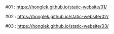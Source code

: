 #

#01 : https://honglek.github.io/static-website/01/

#02 : https://honglek.github.io/static-website/02/

#03 : https://honglek.github.io/static-website/03/
